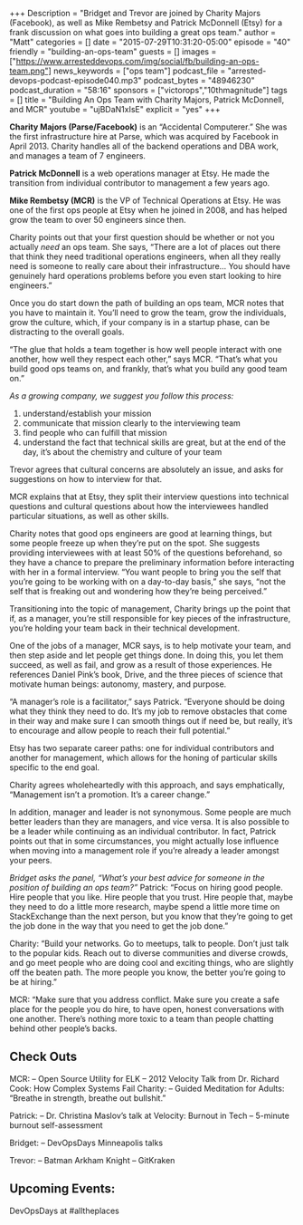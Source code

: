 +++
Description = "Bridget and Trevor are joined by Charity Majors (Facebook), as well as Mike Rembetsy and Patrick McDonnell (Etsy) for a frank discussion on what goes into building a great ops team."
author = "Matt"
categories = []
date = "2015-07-29T10:31:20-05:00"
episode = "40"
friendly = "building-an-ops-team"
guests = []
images = ["https://www.arresteddevops.com/img/social/fb/building-an-ops-team.png"]
news_keywords = ["ops team"]
podcast_file = "arrested-devops-podcast-episode040.mp3"
podcast_bytes = "48946230"
podcast_duration = "58:16"
sponsors = ["victorops","10thmagnitude"]
tags = []
title = "Building An Ops Team with Charity Majors, Patrick McDonnell, and MCR"
youtube = "ujBDaN1xIsE"
explicit = "yes"
+++

**Charity Majors (Parse/Facebook)** is an “Accidental Computerer.” She was the first infrastructure hire at Parse, which was acquired by Facebook in April 2013. Charity handles all of the backend operations and DBA work, and manages a team of 7 engineers.

**Patrick McDonnell** is a web operations manager at Etsy. He made the transition from individual contributor to management a few years ago.

**Mike Rembetsy (MCR)** is the VP of Technical Operations at Etsy. He was one of the first ops people at Etsy when he joined in 2008, and has helped grow the team to over 50 engineers since then.

Charity points out that your first question should be whether or not you actually _need_ an ops team. She says, “There are a lot of places out there that think they need traditional operations engineers, when all they really need is someone to really care about their infrastructure… You should have genuinely hard operations problems before you even start looking to hire engineers.”

Once you do start down the path of building an ops team, MCR notes that you have to maintain it. You’ll need to grow the team, grow the individuals, grow the culture, which, if your company is in a startup phase, can be distracting to the overall goals.

“The glue that holds a team together is how well people interact with one another, how well they respect each other,” says MCR. “That’s what you build good ops teams on, and frankly, that’s what you build any good team on.”

_As a growing company, we suggest you follow this process:_

1. understand/establish your mission
2. communicate that mission clearly to the interviewing team
3. find people who can fulfill that mission
4. understand the fact that technical skills are great, but at the end of the day, it’s about the chemistry and culture of your team

Trevor agrees that cultural concerns are absolutely an issue, and asks for suggestions on how to interview for that.

MCR explains that at Etsy, they split their interview questions into technical questions and cultural questions about how the interviewees handled particular situations, as well as other skills.

Charity notes that good ops engineers are good at learning things, but some people freeze up when they’re put on the spot. She suggests providing interviewees with at least 50% of the questions beforehand, so they have a chance to prepare the preliminary information before interacting with her in a formal interview. “You want people to bring you the self that you’re going to be working with on a day-to-day basis,” she says, “not the self that is freaking out and wondering how they’re being perceived.”

Transitioning into the topic of management, Charity brings up the point that if, as a manager, you’re still responsible for key pieces of the infrastructure, you’re holding your team back in their technical development.

One of the jobs of a manager, MCR says, is to help motivate your team, and then step aside and let people get things done. In doing this, you let them succeed, as well as fail, and grow as a result of those experiences. He references Daniel Pink’s book, Drive, and the three pieces of science that motivate human beings: autonomy, mastery, and purpose.

“A manager’s role is a facilitator,” says Patrick. “Everyone should be doing what they think they need to do. It’s my job to remove obstacles that come in their way and make sure I can smooth things out if need be, but really, it’s to encourage and allow people to reach their full potential.”

Etsy has two separate career paths: one for individual contributors and another for management, which allows for the honing of particular skills specific to the end goal.

Charity agrees wholeheartedly with this approach, and says emphatically, “Management isn’t a promotion. It’s a career change.”

In addition, manager and leader is not synonymous. Some people are much better leaders than they are managers, and vice versa. It is also possible to be a leader while continuing as an individual contributor. In fact, Patrick points out that in some circumstances, you might actually lose influence when moving into a management role if you’re already a leader amongst your peers.

_Bridget asks the panel, “What’s your best advice for someone in the position of building an ops team?”_
Patrick: “Focus on hiring good people. Hire people that you like. Hire people that you trust. Hire people that, maybe they need to do a little more research, maybe spend a little more time on StackExchange than the next person, but you know that they’re going to get the job done in the way that you need to get the job done.”

Charity: “Build your networks. Go to meetups, talk to people. Don’t just talk to the popular kids. Reach out to diverse communities and diverse crowds, and go meet people who are doing cool and exciting things, who are slightly off the beaten path. The more people you know, the better you’re going to be at hiring.”

MCR: “Make sure that you address conflict. Make sure you create a safe place for the people you do hire, to have open, honest conversations with one another. There’s nothing more toxic to a team than people chatting behind other people’s backs.

## Check Outs

MCR:
– Open Source Utility for ELK
– 2012 Velocity Talk from Dr. Richard Cook: How Complex Systems Fail
Charity:
– Guided Meditation for Adults: “Breathe in strength, breathe out bullshit.”

Patrick:
– Dr. Christina Maslov’s talk at Velocity: Burnout in Tech
– 5-minute burnout self-assessment

Bridget:
– DevOpsDays Minneapolis talks

Trevor:
– Batman Arkham Knight
– GitKraken

## Upcoming Events:
DevOpsDays at #alltheplaces
